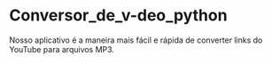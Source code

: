 # Conversor_de_v-deo_python
Nosso aplicativo é a maneira mais fácil e rápida de converter links do YouTube para arquivos MP3.
